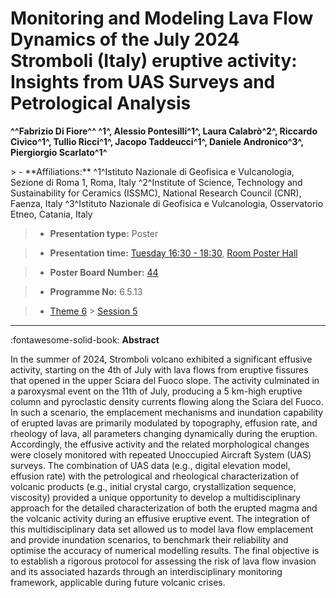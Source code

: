 # Monitoring and Modeling Lava Flow Dynamics of the July 2024 Stromboli (Italy) eruptive activity: Insights from UAS Surveys and Petrological Analysis

**^^Fabrizio Di Fiore^^ ^1^, Alessio Pontesilli^1^, Laura Calabrò^2^, Riccardo Civico^1^, Tullio Ricci^1^, Jacopo Taddeucci^1^, Daniele Andronico^3^, Piergiorgio Scarlato^1^**

<!-- more -->> - **Affiliations:** ^1^Istituto Nazionale di Geofisica e Vulcanologia, Sezione di Roma 1, Roma, Italy ^2^Institute of Science, Technology and Sustainability for Ceramics (ISSMC), National Research Council (CNR), Faenza, Italy ^3^Istituto Nazionale di Geofisica e Vulcanologia, Osservatorio Etneo, Catania, Italy 

> - **Presentation type:** Poster

> - **Presentation time:** [Tuesday 16:30 - 18:30](../sessions_comparison.md#__tabbed_2_6), [Room Poster Hall](../maps_venue.md#__tabbed_1_1)

> - **Poster Board Number:** [44](../map_poster_boards.md#tuesday)

> - **Programme No:** 6.5.13

> - [Theme 6](../theme6.md) > [Session 5](../sessions/session-6-5.md)

--- 

:fontawesome-solid-book: **Abstract**

In the summer of 2024, Stromboli volcano exhibited a significant effusive activity, starting on the 4th of July with lava flows from eruptive fissures that opened in the upper Sciara del Fuoco slope. The activity culminated in a paroxysmal event on the 11th of July, producing a 5 km-high eruptive column and pyroclastic density currents flowing along the Sciara del Fuoco. In such a scenario, the emplacement mechanisms and inundation capability of erupted lavas are primarily modulated by topography, effusion rate, and rheology of lava, all parameters changing dynamically during the eruption. Accordingly, the effusive activity and the related morphological changes were closely monitored with repeated Unoccupied Aircraft System (UAS) surveys. The combination of UAS data (e.g., digital elevation model, effusion rate) with the petrological and rheological characterization of volcanic products (e.g., initial crystal cargo, crystallization sequence, viscosity) provided a unique opportunity to develop a multidisciplinary approach for the detailed characterization of both the erupted magma and the volcanic activity during an effusive eruptive event. The integration of this multidisciplinary data set allowed us to model lava flow emplacement and provide inundation scenarios, to benchmark their reliability and optimise the accuracy of numerical modelling results. The final objective is to establish a rigorous protocol for assessing the risk of lava flow invasion and its associated hazards through an interdisciplinary monitoring framework, applicable during future volcanic crises.

